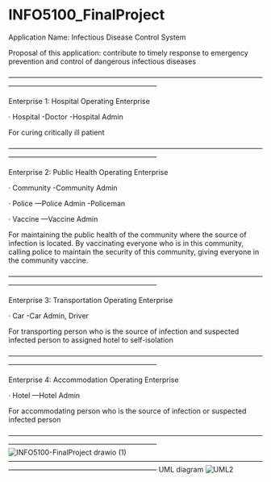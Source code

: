 # INFO5100_FinalProject

Application Name: Infectious Disease Control System

Proposal of this application: contribute to timely response to emergency prevention and control of dangerous infectious diseases

—————————————————————————————————————————————————————————

Enterprise 1: Hospital Operating Enterprise

· Hospital
  -Doctor
  -Hospital Admin

For curing critically ill patient

—————————————————————————————————————————————————————————

Enterprise 2: Public Health Operating Enterprise

· Community
  -Community Admin
  
· Police
  —Police Admin
  -Policeman
  
· Vaccine
  —Vaccine Admin

For maintaining the public health of the community where the source of infection is located. By vaccinating everyone who is in this community, calling police to maintain the security of this community, giving everyone in the community vaccine.

—————————————————————————————————————————————————————————

Enterprise 3: Transportation Operating Enterprise

· Car
  -Car Admin, Driver

For transporting person who is the source of infection and suspected infected person to assigned hotel to self-isolation

—————————————————————————————————————————————————————————

Enterprise 4: Accommodation Operating Enterprise

· Hotel 
  —Hotel Admin

For accommodating person who is the source of infection or suspected infected person

—————————————————————————————————————————————————————————
![INFO5100-FinalProject drawio (1)](https://user-images.githubusercontent.com/113945707/204662713-7e8bc549-9e78-4e77-9168-ce9d06afb5fd.png)
—————————————————————————————————————————————————————————
UML diagram
![UML2](https://user-images.githubusercontent.com/117139088/206830426-c4f508ec-a760-4772-a2ea-43dfbbf7b211.jpeg)

